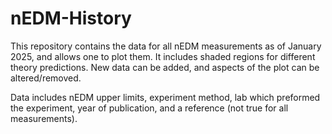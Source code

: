 # nEDM-History
This repository contains the data for all nEDM measurements as of January 2025, and allows one to plot them. It includes shaded regions for different theory predictions. New data can be added, and aspects of the plot can be altered/removed. 

Data includes nEDM upper limits, experiment method, lab which preformed the experiment, year of publication, and a reference (not true for all measurements).
